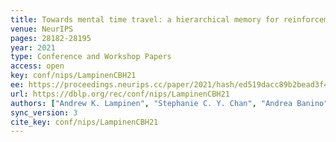 ```yaml
---
title: Towards mental time travel: a hierarchical memory for reinforcement learning agents.
venue: NeurIPS
pages: 28182-28195
year: 2021
type: Conference and Workshop Papers
access: open
key: conf/nips/LampinenCBH21
ee: https://proceedings.neurips.cc/paper/2021/hash/ed519dacc89b2bead3f453b0b05a4a8b-Abstract.html
url: https://dblp.org/rec/conf/nips/LampinenCBH21
authors: ["Andrew K. Lampinen", "Stephanie C. Y. Chan", "Andrea Banino", "Felix Hill"]
sync_version: 3
cite_key: conf/nips/LampinenCBH21
---
```

